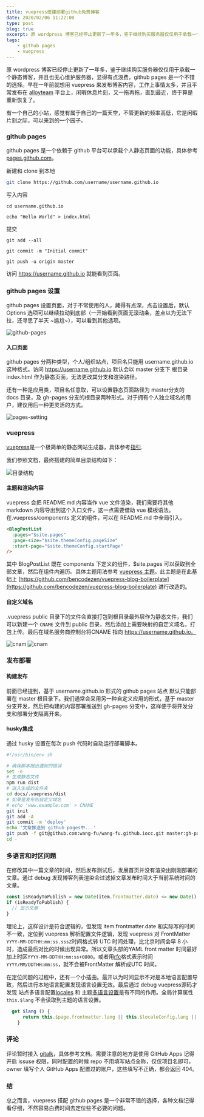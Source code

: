 ```yaml
---
title: vuepress搭建部署github免费博客
date: 2020/02/06 11:22:00
type: post
blog: true
excerpt: 原 wordpress 博客已经停止更新了一年多，鉴于继续购买服务器仅仅用于承载一个静态博客，并且也无心维护服务器，显得有点浪费，github pages 是一个不错的选择。
tags:
    - github pages
    - vuepress
---
```


原 wordpress 博客已经停止更新了一年多，鉴于继续购买服务器仅仅用于承载一个静态博客，并且也无心维护服务器，显得有点浪费，github pages 是一个不错的选择。早在一年前就想用 vuepress 来发布博客内容，工作上事情太多，并且平常发布在 [alloyteam](http://www.alloyteam.com/ "alloyteam")  平台上，闲暇休息片刻，又一拖再拖，直到最近，终于算是重新恢复了。


有一个自己的小站，感觉有属于自己的一篇天空，不管更新的频率高低，它是闲暇片刻之际，可以来到的一个园子。

### github pages
github pages 是一个依赖于 github 平台可以承载个人静态页面的功能，具体参考 [pages.github.com](https://pages.github.com/ )。

新建和 clone 到本地

``` bash
git clone https://github.com/username/username.github.io
```
写入内容

```
cd username.github.io

echo "Hello World" > index.html
```

提交

```
git add --all

git commit -m "Initial commit"

git push -u origin master
```
访问 https://username.github.io 就能看到页面。

### github pages 设置
 github pages 设置页面，对于不常使用的人，藏得有点深，点击设置后，默认 Options 选项可以继续拉动到底部（一开始看到页面无滚动条，差点以为无法下拉，还寻思了半天 ~尴尬~），可以看到其他选项。

![github-pages](../assets/img/github-pages.png)

#### 入口页面
github pages 分两种类型，个人/组织站点，项目名只能用 username.github.io 这种格式。访问 https://username.github.io 默认会以 master 分支下 根目录 index.html 作为静态页面，无法更改其分支和渲染路径。

还有一种是应用类，项目名任意取，可以设置静态页面路径为 master分支的 docs 目录，及 gh-pages 分支的根目录两种形式。对于拥有个人独立域名的用户，建议用后一种更灵活的方式。

![pages-setting](../assets/img/pages-setting.png)

### vuepress

[vuepress](https://www.vuepress.cn/guide/)是一个极简单的静态网站生成器，具体参考[指引](https://www.vuepress.cn/guide/).

我们参照文档，最终搭建的简单目录结构如下：

![目录结构](../assets/img/blog-catalog.png)

#### 主题和渲染内容

vuepress 会把 README.md 内容当作 vue 文件渲染，我们需要将其他 markdown 内容导出到这个入口文件，这一点需要借助 vue 模板语法。在.vuepress/components 定义的组件，可以在 README.md 中全局引入。

``` html
<BlogPostList 
  :pages="$site.pages" 
  :page-size="$site.themeConfig.pageSize" 
  :start-page="$site.themeConfig.startPage" 
/>

```
其中 BlogPostList 既在 components 下定义的组件，$site.pages 可以获取到全部文章，然后在组件内遍历。具体主题用法参考 [vuepress 主题](https://www.vuepress.cn/theme/writing-a-theme.html#%E4%BD%BF%E7%94%A8%E6%8F%92%E4%BB%B6)。此主题是在此基础上 [https://github.com/bencodezen/vuepress-blog-boilerplate](https://github.com/bencodezen/vuepress-blog-boilerplate) 进行改造的。

####  自定义域名

.vuepress public 目录下的文件会直接打包到根目录最外层作为静态文件，我们可以新建一个 `CNAME` 文件到 public 目录，然后添加上需要映射的自定义域名，打包上传。最后在域名服务商控制台将CNAME 指向  https://username.github.io。

![cnam](../assets/img/aliyun-cname.png)
![cnam](../assets/img/cname-catalog.png)

### 发布部署

#### 构建发布

前面已经提到，基于 username.github.io 形式的 github pages 站点 默认只能部署在 master 根目录下。我们通常会采用另一种自定义应用的形式，基于 master 分支开发，然后把构建的内容部署推送到 gh-pages 分支中，这样便于将开发分支和部署分支隔离开来。

#### husky集成

通过 husky 设置在每次 push 代码时自动运行部署脚本。

``` bash
#!/usr/bin/env sh

# 确保脚本抛出遇到的错误
set -e
# 生成静态文件
npm run dist
# 进入生成的文件夹
cd docs/.vuepress/dist
# 如果是发布到自定义域名
# echo 'www.example.com' > CNAME
git init
git add -A
git commit -m 'deploy'
echo '文章推送到 github pages中...'
git push -f git@github.com:wang-fu/wang-fu.github.iocc.git master:gh-pages
cd -
```
### 多语言和时区问题

在修改其中一篇文章的时间，然后发布测试后，发展首页并没有渲染出刚刚部署的文章。通过 debug 发现博客列表渲染会过滤掉文章发布时间大于当前系统时间的文章。

``` javascript
const isReadyToPublish = new Date(item.frontmatter.date) <= new Date() 
if (isReadyToPublish) {
  // 显示文章
}
```
理论上，这样设计是符合逻辑的，但发现 item.frontmatter.date 和实际写的时间不一致，定位到 vuepress 解析配置文件逻辑，发现 vuepress 对 FrontMatter `YYYY-MM-DDTHH:mm:ss.sssZ`时间格式转 UTC 时间处理，比北京时间会早 8 小时，造成最后对比的时候出现异常。所以文章头部的YAML front matter 时间最好加上时区`YYYY-MM-DDTHH:mm:ss+0800`。或者用[rfc](https://tools.ietf.org/html/rfc2822#page-14)格式表示时间`YYYY/MM/DDTHH:mm:ss`，就不会被FrontMatter 解析成UTC 时间。

在定位问题的过程中，还有一个小插曲。最开以为时间显示不对是本地语言配置导致，然后进行本地语言配置发现语言设置无效。最后通过 debug vuepress源码才发现 站点多语言配置[locales](https://www.vuepress.cn/guide/i18n.html#%E7%AB%99%E7%82%B9%E5%A4%9A%E8%AF%AD%E8%A8%80%E9%85%8D%E7%BD%AE) 和 主题[多语言设置](https://www.vuepress.cn/guide/i18n.html#%E7%AB%99%E7%82%B9%E5%A4%9A%E8%AF%AD%E8%A8%80%E9%85%8D%E7%BD%AE)是有不同的作用。全局计算属性 `this.$lang` 不会读取到主题的语言设置。
``` javascript  
  get $lang () {
      return this.$page.frontmatter.lang || this.$localeConfig.lang || 'en-US'
    }
```

### 评论

评论暂时接入 [gitalk](https://github.com/gitalk/gitalk)，具体参考文档。需要注意的地方是使用 GitHub Apps 记得开启 issuse 权限，同时配置的时候 repo 不用填写站点全称，仅仅项目名即可，owner 填写个人 GitHub Apps 配置过的账户，这些填写不正确，都会返回 404。

### 结

总之而言，vuepress 搭配 github pages 是一个非常不错的选择，各种文档记得看仔细，不然容易白费时间去定位些不必要的问题。